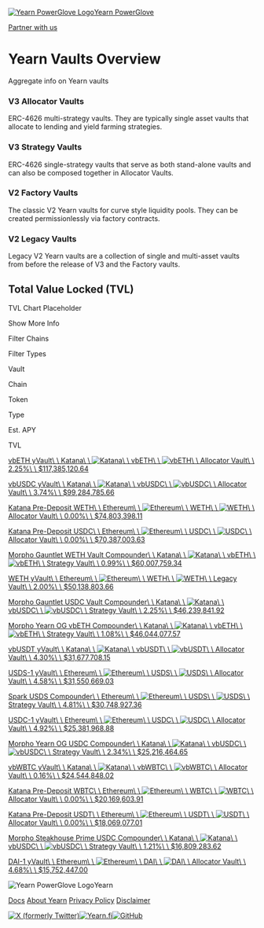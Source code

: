 [![Yearn PowerGlove Logo](https://powerglove.yearn.fi/logo.svg)Yearn PowerGlove](https://powerglove.yearn.fi/)

[Partner with us](https://discord.gg/NankxHeU)

# Yearn Vaults Overview

Aggregate info on Yearn vaults

### V3 Allocator Vaults

ERC-4626 multi-strategy vaults. They are typically single asset vaults that allocate to lending and yield farming strategies.

### V3 Strategy Vaults

ERC-4626 single-strategy vaults that serve as both stand-alone vaults and can also be composed together in Allocator Vaults.

### V2 Factory Vaults

The classic V2 Yearn vaults for curve style liquidity pools. They can be created permissionlessly via factory contracts.

### V2 Legacy Vaults

Legacy V2 Yearn vaults are a collection of single and multi-asset vaults from before the release of V3 and the Factory vaults.

## Total Value Locked (TVL)

TVL Chart Placeholder

Show More Info

Filter Chains

Filter Types

Vault

Chain

Token

Type

Est. APY

TVL

[vbETH yVault\\
\\
Katana\\
\\
![Katana](https://cdn.jsdelivr.net/gh/yearn/tokenassets@main/chains/747474/logo-32.png)\\
\\
vbETH\\
\\
![vbETH](https://cdn.jsdelivr.net/gh/yearn/tokenassets@main/tokens/747474/0xee7d8bcfb72bc1880d0cf19822eb0a2e6577ab62/logo-32.png)\\
\\
Allocator Vault\\
\\
2.25%\\
\\
$117,385,120.64](https://powerglove.yearn.fi/vaults/747474/0xE007CA01894c863d7898045ed5A3B4Abf0b18f37)

[vbUSDC yVault\\
\\
Katana\\
\\
![Katana](https://cdn.jsdelivr.net/gh/yearn/tokenassets@main/chains/747474/logo-32.png)\\
\\
vbUSDC\\
\\
![vbUSDC](https://cdn.jsdelivr.net/gh/yearn/tokenassets@main/tokens/747474/0x203a662b0bd271a6ed5a60edfbd04bfce608fd36/logo-32.png)\\
\\
Allocator Vault\\
\\
3.74%\\
\\
$99,284,785.66](https://powerglove.yearn.fi/vaults/747474/0x80c34BD3A3569E126e7055831036aa7b212cB159)

[Katana Pre-Deposit WETH\\
\\
Ethereum\\
\\
![Ethereum](https://cdn.jsdelivr.net/gh/yearn/tokenassets@main/chains/1/logo-32.png)\\
\\
WETH\\
\\
![WETH](https://cdn.jsdelivr.net/gh/yearn/tokenassets@main/tokens/1/0xc02aaa39b223fe8d0a0e5c4f27ead9083c756cc2/logo-32.png)\\
\\
Allocator Vault\\
\\
0.00%\\
\\
$74,803,398.11](https://powerglove.yearn.fi/vaults/1/0xcc6a16Be713f6a714f68b0E1f4914fD3db15fBeF)

[Katana Pre-Deposit USDC\\
\\
Ethereum\\
\\
![Ethereum](https://cdn.jsdelivr.net/gh/yearn/tokenassets@main/chains/1/logo-32.png)\\
\\
USDC\\
\\
![USDC](https://cdn.jsdelivr.net/gh/yearn/tokenassets@main/tokens/1/0xa0b86991c6218b36c1d19d4a2e9eb0ce3606eb48/logo-32.png)\\
\\
Allocator Vault\\
\\
0.00%\\
\\
$70,387,003.63](https://powerglove.yearn.fi/vaults/1/0x7B5A0182E400b241b317e781a4e9dEdFc1429822)

[Morpho Gauntlet WETH Vault Compounder\\
\\
Katana\\
\\
![Katana](https://cdn.jsdelivr.net/gh/yearn/tokenassets@main/chains/747474/logo-32.png)\\
\\
vbETH\\
\\
![vbETH](https://cdn.jsdelivr.net/gh/yearn/tokenassets@main/tokens/747474/0xee7d8bcfb72bc1880d0cf19822eb0a2e6577ab62/logo-32.png)\\
\\
Strategy Vault\\
\\
0.99%\\
\\
$60,007,759.34](https://powerglove.yearn.fi/vaults/747474/0xEA79C91540C7E884e6E0069Ce036E52f7BbB1194)

[WETH yVault\\
\\
Ethereum\\
\\
![Ethereum](https://cdn.jsdelivr.net/gh/yearn/tokenassets@main/chains/1/logo-32.png)\\
\\
WETH\\
\\
![WETH](https://cdn.jsdelivr.net/gh/yearn/tokenassets@main/tokens/1/0xc02aaa39b223fe8d0a0e5c4f27ead9083c756cc2/logo-32.png)\\
\\
Legacy Vault\\
\\
2.00%\\
\\
$50,138,803.66](https://powerglove.yearn.fi/vaults/1/0xa258C4606Ca8206D8aA700cE2143D7db854D168c)

[Morpho Gauntlet USDC Vault Compounder\\
\\
Katana\\
\\
![Katana](https://cdn.jsdelivr.net/gh/yearn/tokenassets@main/chains/747474/logo-32.png)\\
\\
vbUSDC\\
\\
![vbUSDC](https://cdn.jsdelivr.net/gh/yearn/tokenassets@main/tokens/747474/0x203a662b0bd271a6ed5a60edfbd04bfce608fd36/logo-32.png)\\
\\
Strategy Vault\\
\\
2.25%\\
\\
$46,239,841.92](https://powerglove.yearn.fi/vaults/747474/0xD46dFDAA7cAA8739B0e3274e2C085dFFc8d4776A)

[Morpho Yearn OG vbETH Compounder\\
\\
Katana\\
\\
![Katana](https://cdn.jsdelivr.net/gh/yearn/tokenassets@main/chains/747474/logo-32.png)\\
\\
vbETH\\
\\
![vbETH](https://cdn.jsdelivr.net/gh/yearn/tokenassets@main/tokens/747474/0xee7d8bcfb72bc1880d0cf19822eb0a2e6577ab62/logo-32.png)\\
\\
Strategy Vault\\
\\
1.08%\\
\\
$46,044,077.57](https://powerglove.yearn.fi/vaults/747474/0x37a79Bfb9F645F8Ed0a9ead9c722710D8f47C431)

[vbUSDT yVault\\
\\
Katana\\
\\
![Katana](https://cdn.jsdelivr.net/gh/yearn/tokenassets@main/chains/747474/logo-32.png)\\
\\
vbUSDT\\
\\
![vbUSDT](https://cdn.jsdelivr.net/gh/yearn/tokenassets@main/tokens/747474/0x2dca96907fde857dd3d816880a0df407eeb2d2f2/logo-32.png)\\
\\
Allocator Vault\\
\\
4.30%\\
\\
$31,677,708.15](https://powerglove.yearn.fi/vaults/747474/0x9A6bd7B6Fd5C4F87eb66356441502fc7dCdd185B)

[USDS-1 yVault\\
\\
Ethereum\\
\\
![Ethereum](https://cdn.jsdelivr.net/gh/yearn/tokenassets@main/chains/1/logo-32.png)\\
\\
USDS\\
\\
![USDS](https://cdn.jsdelivr.net/gh/yearn/tokenassets@main/tokens/1/0xdc035d45d973e3ec169d2276ddab16f1e407384f/logo-32.png)\\
\\
Allocator Vault\\
\\
4.58%\\
\\
$31,550,669.03](https://powerglove.yearn.fi/vaults/1/0x182863131F9a4630fF9E27830d945B1413e347E8)

[Spark USDS Compounder\\
\\
Ethereum\\
\\
![Ethereum](https://cdn.jsdelivr.net/gh/yearn/tokenassets@main/chains/1/logo-32.png)\\
\\
USDS\\
\\
![USDS](https://cdn.jsdelivr.net/gh/yearn/tokenassets@main/tokens/1/0xdc035d45d973e3ec169d2276ddab16f1e407384f/logo-32.png)\\
\\
Strategy Vault\\
\\
4.81%\\
\\
$30,748,927.36](https://powerglove.yearn.fi/vaults/1/0xc9f01b5c6048B064E6d925d1c2d7206d4fEeF8a3)

[USDC-1 yVault\\
\\
Ethereum\\
\\
![Ethereum](https://cdn.jsdelivr.net/gh/yearn/tokenassets@main/chains/1/logo-32.png)\\
\\
USDC\\
\\
![USDC](https://cdn.jsdelivr.net/gh/yearn/tokenassets@main/tokens/1/0xa0b86991c6218b36c1d19d4a2e9eb0ce3606eb48/logo-32.png)\\
\\
Allocator Vault\\
\\
4.92%\\
\\
$25,381,968.88](https://powerglove.yearn.fi/vaults/1/0xBe53A109B494E5c9f97b9Cd39Fe969BE68BF6204)

[Morpho Yearn OG USDC Compounder\\
\\
Katana\\
\\
![Katana](https://cdn.jsdelivr.net/gh/yearn/tokenassets@main/chains/747474/logo-32.png)\\
\\
vbUSDC\\
\\
![vbUSDC](https://cdn.jsdelivr.net/gh/yearn/tokenassets@main/tokens/747474/0x203a662b0bd271a6ed5a60edfbd04bfce608fd36/logo-32.png)\\
\\
Strategy Vault\\
\\
2.34%\\
\\
$25,216,464.65](https://powerglove.yearn.fi/vaults/747474/0x78EC25FBa1bAf6b7dc097Ebb8115A390A2a4Ee12)

[vbWBTC yVault\\
\\
Katana\\
\\
![Katana](https://cdn.jsdelivr.net/gh/yearn/tokenassets@main/chains/747474/logo-32.png)\\
\\
vbWBTC\\
\\
![vbWBTC](https://cdn.jsdelivr.net/gh/yearn/tokenassets@main/tokens/747474/0x0913da6da4b42f538b445599b46bb4622342cf52/logo-32.png)\\
\\
Allocator Vault\\
\\
0.16%\\
\\
$24,544,848.02](https://powerglove.yearn.fi/vaults/747474/0xAa0362eCC584B985056E47812931270b99C91f9d)

[Katana Pre-Deposit WBTC\\
\\
Ethereum\\
\\
![Ethereum](https://cdn.jsdelivr.net/gh/yearn/tokenassets@main/chains/1/logo-32.png)\\
\\
WBTC\\
\\
![WBTC](https://cdn.jsdelivr.net/gh/yearn/tokenassets@main/tokens/1/0x2260fac5e5542a773aa44fbcfedf7c193bc2c599/logo-32.png)\\
\\
Allocator Vault\\
\\
0.00%\\
\\
$20,169,603.91](https://powerglove.yearn.fi/vaults/1/0x92C82f5F771F6A44CfA09357DD0575B81BF5F728)

[Katana Pre-Deposit USDT\\
\\
Ethereum\\
\\
![Ethereum](https://cdn.jsdelivr.net/gh/yearn/tokenassets@main/chains/1/logo-32.png)\\
\\
USDT\\
\\
![USDT](https://cdn.jsdelivr.net/gh/yearn/tokenassets@main/tokens/1/0xdac17f958d2ee523a2206206994597c13d831ec7/logo-32.png)\\
\\
Allocator Vault\\
\\
0.00%\\
\\
$18,069,077.01](https://powerglove.yearn.fi/vaults/1/0x48c03B6FfD0008460F8657Db1037C7e09dEedfcb)

[Morpho Steakhouse Prime USDC Compounder\\
\\
Katana\\
\\
![Katana](https://cdn.jsdelivr.net/gh/yearn/tokenassets@main/chains/747474/logo-32.png)\\
\\
vbUSDC\\
\\
![vbUSDC](https://cdn.jsdelivr.net/gh/yearn/tokenassets@main/tokens/747474/0x203a662b0bd271a6ed5a60edfbd04bfce608fd36/logo-32.png)\\
\\
Strategy Vault\\
\\
1.21%\\
\\
$16,809,283.62](https://powerglove.yearn.fi/vaults/747474/0x58B369aEC52DD904f70122cF72ed311f7AAe3bAc)

[DAI-1 yVault\\
\\
Ethereum\\
\\
![Ethereum](https://cdn.jsdelivr.net/gh/yearn/tokenassets@main/chains/1/logo-32.png)\\
\\
DAI\\
\\
![DAI](https://cdn.jsdelivr.net/gh/yearn/tokenassets@main/tokens/1/0x6b175474e89094c44da98b954eedeac495271d0f/logo-32.png)\\
\\
Allocator Vault\\
\\
4.68%\\
\\
$15,752,447.00](https://powerglove.yearn.fi/vaults/1/0x028eC7330ff87667b6dfb0D94b954c820195336c)

![Yearn PowerGlove Logo](https://powerglove.yearn.fi/logo.svg)Yearn

[Docs](https://docs.yearn.fi/) [About Yearn](https://powerglove.yearn.fi/about) [Privacy Policy](https://powerglove.yearn.fi/privacy) [Disclaimer](https://powerglove.yearn.fi/disclaimer)

[![X (formerly Twitter)](https://powerglove.yearn.fi/twitter-x.svg)](https://x.com/yearnfi/)[![Yearn.fi](https://powerglove.yearn.fi/yearn-link-icon.svg)](https://yearn.fi/)[![GitHub](https://powerglove.yearn.fi/github-icon.svg)](https://github.com/yearn)